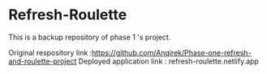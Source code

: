 # Refresh-Roulette
This is a backup repository of phase 1 's project.

Original respository link :https://github.com/Anqirek/Phase-one-refresh-and-roulette-project
Deployed application link : refresh-roulette.netlify.app
